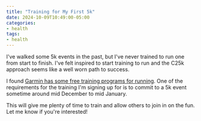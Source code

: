 ```yaml
---
title: "Training for My First 5k"
date: 2024-10-09T10:49:00-05:00
categories:
- health
tags:
- health
---
```


I've walked some 5k events in the past, but I've never trained to run one from
start to finish.  I've felt inspired to start training to run and the C25k
approach seems like a well worn path to success.

I found [Garmin has some free training programs for running](https://connect.garmin.com/features/coach/).
One of the requirements for the training I'm signing up for is to commit to a
5k event sometime around mid December to mid January.

This will give me plenty of time to train and allow others to join in on the
fun.  Let me know if you're interested!
